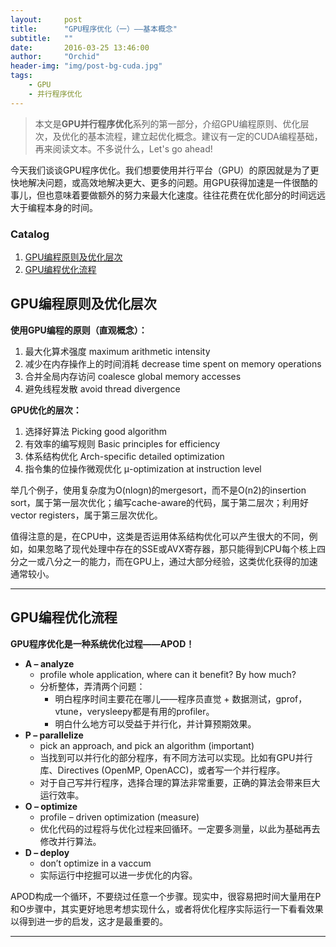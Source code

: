 ```yaml
---
layout:     post
title:      "GPU程序优化（一）——基本概念"
subtitle:   ""
date:       2016-03-25 13:46:00
author:     "Orchid"
header-img: "img/post-bg-cuda.jpg"
tags:
    - GPU
    - 并行程序优化
---
```


> 本文是**GPU并行程序优化**系列的第一部分，介绍GPU编程原则、优化层次，及优化的基本流程，建立起优化概念。建议有一定的CUDA编程基础，再来阅读文本。不多说什么，Let's go ahead!

今天我们谈谈GPU程序优化。我们想要使用并行平台（GPU）的原因就是为了更快地解决问题，或高效地解决更大、更多的问题。用GPU获得加速是一件很酷的事儿，但也意味着要做额外的努力来最大化速度。往往花费在优化部分的时间远远大于编程本身的时间。

### Catalog

1. [GPU编程原则及优化层次](#gpu)
2. [GPU编程优化流程](#gpu-1)


## GPU编程原则及优化层次

**使用GPU编程的原则（直观概念）：**

1. 最大化算术强度 maximum arithmetic intensity
2. 减少在内存操作上的时间消耗 decrease time spent on memory operations
3. 合并全局内存访问 coalesce global memory accesses
4. 避免线程发散 avoid thread divergence

**GPU优化的层次：**

1. 选择好算法 Picking good algorithm
2. 有效率的编写规则 Basic principles for efficiency
3. 体系结构优化 Arch-specific detailed optimization
4. 指令集的位操作微观优化 μ-optimization at instruction level

举几个例子，使用复杂度为O(nlogn)的mergesort，而不是O(n2)的insertion sort，属于第一层次优化；编写cache-aware的代码，属于第二层次；利用好vector registers，属于第三层次优化。

值得注意的是，在CPU中，这类是否运用体系结构优化可以产生很大的不同，例如，如果忽略了现代处理中存在的SSE或AVX寄存器，那只能得到CPU每个核上四分之一或八分之一的能力，而在GPU上，通过大部分经验，这类优化获得的加速通常较小。

---

## GPU编程优化流程

**GPU程序优化是一种系统优化过程——APOD！**

- **A – analyze**
  * profile whole application, where can it benefit? By how much?
  * 分析整体，弄清两个问题：
    + 明白程序时间主要花在哪儿——程序员直觉 + 数据测试，gprof，vtune，verysleepy都是有用的profiler。
    + 明白什么地方可以受益于并行化，并计算预期效果。
- **P – parallelize**
  * pick an approach, and pick an algorithm (important)
  * 当找到可以并行化的部分程序，有不同方法可以实现。比如有GPU并行库、Directives (OpenMP, OpenACC)，或者写一个并行程序。
  * 对于自己写并行程序，选择合理的算法非常重要，正确的算法会带来巨大运行效率。
- **O – optimize**
  * profile – driven optimization (measure)
  * 优化代码的过程将与优化过程来回循环。一定要多测量，以此为基础再去修改并行算法。
- **D – deploy**
  * don’t optimize in a vaccum
  * 实际运行中挖掘可以进一步优化的内容。

APOD构成一个循环，不要绕过任意一个步骤。现实中，很容易把时间大量用在P和O步骤中，其实更好地思考想实现什么，或者将优化程序实际运行一下看看效果以得到进一步的启发，这才是最重要的。

---